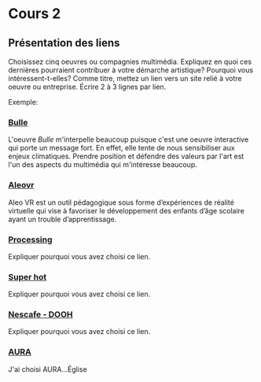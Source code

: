 # Cours 2
## Présentation des liens
Choisissez cinq oeuvres ou compagnies multimédia. Expliquez en quoi ces dernières pourraient contribuer à votre démarche artistique? Pourquoi vous intéressent-t-elles? Comme titre, mettez un lien vers un site relié à votre oeuvre ou entreprise. Écrire 2 à 3 lignes par lien.

Exemple: 
### [Bulle](https://www.onf.ca/interactif/bulle/) 
L'oeuvre *Bulle* m'interpelle beaucoup puisque c'est une oeuvre interactive qui porte un message fort. En effet, elle tente de nous sensibiliser aux enjeux climatiques. Prendre position et défendre des valeurs par l'art est l'un des aspects du multimédia qui m'intéresse beaucoup. 

### [Aleovr](https://aleovr.com/)
Aleo VR est un outil pédagogique sous forme d’expériences de réalité virtuelle qui vise à favoriser le développement des enfants d’âge scolaire ayant un trouble d’apprentissage.

### [Processing](https://processing.org/)
Expliquer pourquoi vous avez choisi ce lien.

###  [Super hot](https://store.steampowered.com/app/322500/SUPERHOT/) 
Expliquer pourquoi vous avez choisi ce lien.  

### [Nescafe - DOOH](https://www.youtube.com/watch?v=d8BflpjcPe4)
Expliquer pourquoi vous avez choisi ce lien. 

### [AURA](https://www.aurabasiliquemontreal.com/fr/experience)
J'ai choisi AURA...Église


